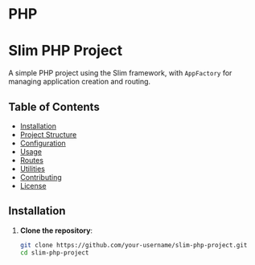 # PHP
# Slim PHP Project

A simple PHP project using the Slim framework, with `AppFactory` for managing application creation and routing.

## Table of Contents
- [Installation](#installation)
- [Project Structure](#project-structure)
- [Configuration](#configuration)
- [Usage](#usage)
- [Routes](#routes)
- [Utilities](#utilities)
- [Contributing](#contributing)
- [License](#license)

## Installation

1. **Clone the repository**:

   ```bash
   git clone https://github.com/your-username/slim-php-project.git
   cd slim-php-project
